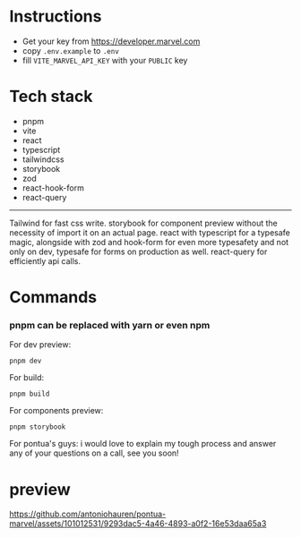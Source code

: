 # Instructions

- Get your key from https://developer.marvel.com
- copy `.env.example` to `.env`
- fill `VITE_MARVEL_API_KEY` with your `PUBLIC` key

# Tech stack

- pnpm
- vite
- react
- typescript
- tailwindcss
- storybook
- zod
- react-hook-form
- react-query

---

Tailwind for fast css write. storybook for component preview without the necessity of import it on an actual page. react with typescript for a typesafe magic, alongside with zod and hook-form for even more typesafety and not only on dev, typesafe for forms on production as well. react-query for efficiently api calls.

# Commands

### pnpm can be replaced with yarn or even npm

For dev preview:

```
pnpm dev
```

For build:

```
pnpm build
```

For components preview:

```
pnpm storybook
```

For pontua's guys: i would love to explain my tough process and answer any of your questions on a call, see you soon!


# preview

https://github.com/antoniohauren/pontua-marvel/assets/101012531/9293dac5-4a46-4893-a0f2-16e53daa65a3



